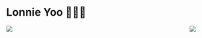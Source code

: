 # Lonnie Yoo 👨🏻‍💻

<!--
**ByeongjooYoo/ByeongjooYoo** is a ✨ _special_ ✨ repository because its `README.md` (this file) appears on your GitHub profile.

Here are some ideas to get you started:

- 🔭 I’m currently working on ...
- 🌱 I’m currently learning ...
- 👯 I’m looking to collaborate on ...
- 🤔 I’m looking for help with ...
- 💬 Ask me about ...
- 📫 How to reach me: ...
- 😄 Pronouns: ...
- ⚡ Fun fact: ...  height="165"
-->

<img align='left' src="https://github-readme-stats.vercel.app/api?username=ByeongjooYoo&show_icons=true&theme=dark">
<img align='right' src="http://mazassumnida.wtf/api/v2/generate_badge?boj=yoobj17">
